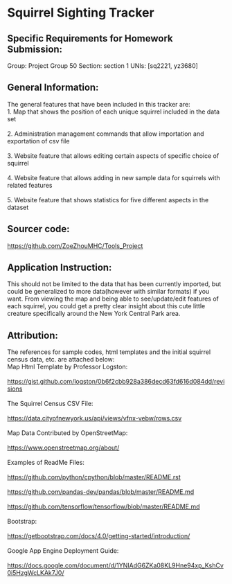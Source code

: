 # Squirrel Sighting Tracker 


## Specific Requirements for Homework Submission:
Group: Project Group 50
Section: section 1
UNIs: [sq2221, yz3680]


## General Information:
The general features that have been included in this tracker are:
<br> 1. Map that shows the position of each unique squirrel included in the data set </br> 
<br> 2. Administration management commands that allow importation and exportation of csv file </br> 
<br> 3. Website feature that allows editing certain aspects of specific choice of squirrel <br> 
<br> 4. Website feature that allows adding in new sample data for squirrels with related features <br> 
<br> 5. Website feature that shows statistics for five different aspects in the dataset <br> 


## Sourcer code:
https://github.com/ZoeZhouMHC/Tools_Project


## Application Instruction:
This should not be limited to the data that has been currently imported, but could be generalized to more data(however with similar formats) if you want. 
From viewing the map and being able to see/update/edit features of each squirrel, you could get a pretty clear insight about this cute little creature specifically around the New York Central Park area. 


## Attribution:
The references for sample codes, html templates and the initial squirrel census data, etc. are attached below: 
<br> Map Html Template by Professor Logston: </br> 
<br> https://gist.github.com/logston/0b6f2cbb928a386decd63fd616d084dd/revisions </br> 
<br> The Squirrel Census CSV File: </br> 
<br> https://data.cityofnewyork.us/api/views/vfnx-vebw/rows.csv </br> 
<br> Map Data Contributed by OpenStreetMap:</br> 
<br> https://www.openstreetmap.org/about/ </br> 
<br> Examples of ReadMe Files: </br> 
<br> https://github.com/python/cpython/blob/master/README.rst </br> 
<br> https://github.com/pandas-dev/pandas/blob/master/README.md </br> 
<br> https://github.com/tensorflow/tensorflow/blob/master/README.md </br> 
<br> Bootstrap: </br> 
<br> https://getbootstrap.com/docs/4.0/getting-started/introduction/ </br> 
<br> Google App Engine Deployment Guide: </br> 
<br> https://docs.google.com/document/d/1YNIAdG6ZKa08KL9Hne94xp_KshCv0i5HzgWcLKAk7J0/ </br> 
